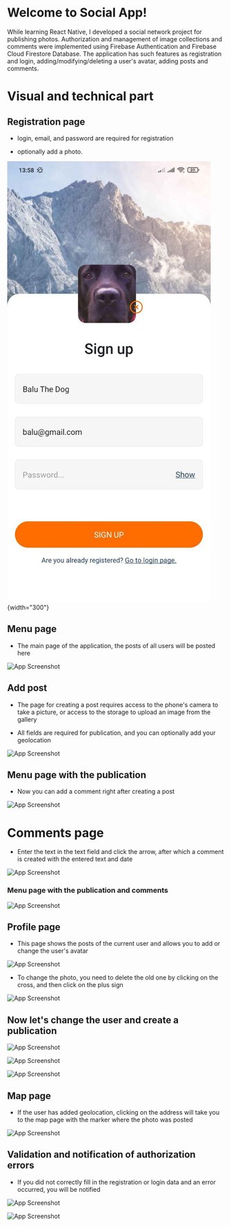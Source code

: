 
# Welcome to Social App!
While learning React Native, I developed a social network project for publishing photos. Authorization and management of image collections and comments were implemented using Firebase Authentication and Firebase Cloud Firestore Database. 
The application has such features as registration and login, adding/modifying/deleting a user's avatar, adding posts and comments.

# Visual and technical part


## Registration page

- login, email, and password are required for registration

- optionally add a photo.

![App Screenshot](Readme/1.jpg){width="300"}

## Menu page

- The main page of the application, the posts of all users will be posted here

![App Screenshot](https://lh3.googleusercontent.com/yhBOFfEBK-of4V9-OHAEu_rzz1BjaEktsRHZSHn-GxXeaXy0a9HeWJK7gsgYOlqxYUWa75Z7uQbJEpVNfecnWqHxwkUj1JY8tth-5uILrZFDgDcqh803-ZTgf9bkSGgc8LfTu8QijxiA9y2m9FdeC3NwqLEujr5rfD483TVWlgjKRuv6WI3oWR9SNBFfdY_gLNuYgjgw8_6T-qwhAAzSyyhTrTahS3unc6imT5gWcl5UHJXWaa_-76M2RRHeCcw20L5_gxgVnFDiZeqv-AwGyIikuCTwRz-bdQTsQ_Ki0UpRH4_da7zYzEPYFN185lHXuQlBQsQ2dV7Cs_F2BH8yXNARj3bgWfLsGedUN6A-q0p7UyG0a10XnvamWp68d-ArSUysAakuKUPePP74ZekeW4UBXBHb-uz__HeHEVry8WqeZ9LWMDjuwmFv7vM_LATpuItUJKZAvo1nBvjMXzBAGRRofpMj-jWgzxfdqmHyzYdwK1h3vqpFS9AkDr63_ztpEAtZGC_3xD33x0hDlqvuV2LT1aPUb4x89fDeJ6cAieXmE7yU2jLl2JCYkA-tm7BbRuvwE5vy1_YNICb92PK4gDh4nlv2PxR_kljxAyUboJgESeC_rN3lRtdFMvMtN3oB8XUB1T9GVukQjyRZNcdFAo1zV5S7B_lMlTNlGTtIBoHUnlDyQ5qQfpWGZsjQhvIW7IQMzvbFBskvThoioHZ6S_s9AzmzaXzZ_BtXe2VCsZLTadmMwO9LJP4ShkkYUPMkZ11Txe5RSsAcYcMYarldTHk_0t6sG31gd4DZ0eN0kYfJFNmIJjSb_6hU0Hft5WAwcn2fEyAtLp7OLRSd2Hw9jJVy7Zlizs7OsXi2lyDM-crw9y53NQdby-9gNr81zcLCCtD_7mMOzmwdiCD2Yqd9BEqap5oFqcoGXZGd95QkdvaZtBnl=w300-h650-s-no?authuser=0)

## Add post

- The page for creating a post requires access to the phone's camera to take a picture, or access to the storage to upload an image from the gallery

- All fields are required for publication, and you can optionally add your geolocation

![App Screenshot](https://lh3.googleusercontent.com/ioVnOmecoEOlLLuMrEduiUov_HucGmXMaioQ1j4EIVeU4TpuMoNN2SSUA0_-HK4joo_l7x1HD6SlD22TSRujy-ImKB63JDA5X1Xx7LvkyoxpTnkeL1GF4RnTZrsXxp6DXFGdz7inFo6SUFWsZ27mfEpB13MatEJ2lJz1ofcaomUYzYl7NQvobqGEnhdwn-A7p6018IrNEwls_99rzT1GxGohHYgdeCV_kmXYcyAv8Ob6a4Ug_N6y0r_Pk09OYnSgwUBRXJLHmsTr_tRwgwdAxB4f93bb8h_FOZUP02xMEKjl-jjDDMSOOcTt4NQFwXnL9jN3xj1G_czYEV1E5tWozhrGQhNGYMOrYcuEQdyXV2mBzCCjW-ki_4mIEEvI8OFEp91OmBsyrJ-uagF_I_vZG-tKtBxy-Jev6RCaEfuA-06XPvAxChXrKo0nU-9T7Nr9pTqjxRS912T3WMn-Dx5ox931ypvo5aWlkajByIxK-yj9w5xOS5-OhqfmreDLnXmBVisg5jzI8VeipVbJP6ZF99vbMtztEHIY8QUOlrZOO-rJU-0QXFWuUdeB8ynfNYutfS4b4e6d5RBYyxVhyAwgw5UB6llFmkx3LGAqy2YON0X-QyOYX4M9j9n6TfW3KP7rYcNOXQ6Q4fIksBUUtWrBAc8eEtVBVDa8q8Mmf6pM3_aBKA73t_m-NQjtiZp0_BxMgqtfbQtGJJ-ltrZajSmFDylS5Jn28tgtaz-d3d2MFJ9lhen8_-aGZ0kEjiccbuwLV_0or2CGXt6oAxv0tfX45_CB4IkQh0iQJj1n8cKuL1Rf8y1YEHgBtrHGFyDDijUz6vINoxjQhzN2oZyChbaRlnTQa8ebHUp4Dd4z1-pMk5uxPDhxZJdX2v48nqi6wlvbULtTWTtSN2LET5T7TQjrgw4HBiaLVJwSCHgrrkVHR854OJzX=w300-h650-s-no?authuser=0)

## Menu page with the publication

- Now you can add a comment right after creating a post

![App Screenshot](https://lh3.googleusercontent.com/auXiFlV84gmmANw8ioKN4k485mP5CJXQatT_BP89rQR24gxULlki1gXphopO-Btq69c9DhjrrJQiFUBmvOi3TEuI2rE19VkPm5SRmns4YZeoKaUVsZkqfTtYJNk_fBkJFfbjCsFIyXrhsznJxZr9eKNxtZz9EiBsrLkboodgYnYV1B8zUdxRNgbThUNZec9S4Tn5SumYlErF7aGbwX3gGIgAW9x8FyLoEjJ2xgp356kNR1E742XEFXR9ML_PIHYRqq9ogiBryBZhR1_0fPcLM4pLzf62sc-hIxFDW0uyGK4KDVLDJTY41I8QYwmAN5Mz5phb3n-26bLSvTUws93gWlqOTJTwfaeY_xbGoWEWN_00rb3WA32fFL7uXd7NYUsmwa4h9JmfF57yyPaSRK7aMA-zA1PTcHWcoESHsQP6j-yprxCE14vPCM0oiBW0W6S-Ux_h7u5z8sRIW5qtxG476A2ISIKCMu5bLjRjhhUb9m7GbI1K7qPoxo8PKW5fGYGpSIe0qWGYyznKShRY_6WdBuxtaZJTgyLqu0DLlnK58Fzrqer_AmNHbhzcl1Zi6HFf_M704HbrkLkq0jh2LzPZ_2oJVK9DUKtSuCzzQXSgICTJTx9Td0dkW2rIWh48MBDpZ5NTC5ToRJOm8a3V8V0vh9xaSUpzN0n9f5lfXVYp4joyRvJtxcAgRr3h3jNpELeg9goXmZ5ZVDCujYFoLmpWVXAeqXolH46aUOE-t7mMoUXGB5oCxKunyojRsJUCzwBFEjZXbFAIXoxqDfpTOoLyLAvLdPKmzPg471tzJQydg1ex4V7bDef4FstXdV3LnyN-guTDZFidjGePaVliPx6YtETMcr9pqcTEn-byh5aI1mTbXK4et16ICh5aV_JIPrZD1l0QXslWNgbiIERJawV8OJrLx0M2SEsZjxLw_sMiQxOuftNn=w300-h650-s-no?authuser=0)

# Comments page

- Enter the text in the text field and click the arrow, after which a comment is created with the entered text and date

![App Screenshot](https://lh3.googleusercontent.com/96YAngLwtfMW6qJDZGNyF_h_VQu5o8jAECDeEQB-g9wAaLCVQC9AQH0tOK5DnsSDoXN4RsMj2ViWzieBjrtgDaUQ9a28BeGIH2FFYdHMqG0N4raUH-IrZC8H8XxTOqvg2IkBCwHTTdUhVojTPOUgUdl7-bhnCtimvBnL3374BM0iM7CqEX7tuD_veHxReg1PyqIEX2kuZOOgfU9CQ_FJHREgM8jc6o3-usmBXCMW7Xp5MWG-pjgV7Tnz9wNbL1waumy2cJ38bhR5gACCKRBnmaXfS8thr2EwbWleqB3b_vCUp6ofenx9cLoqyFX1lpE7iUZEib9t-d1mpFeC18lGPIkFs6ynxBQskmApdaoFjEaFra5onAb9izSh-e0H1Pok5Mvuc4ifbjFQxHyIgQZD4IfcqDSnxtIWcudesh895SRatfWAD0KS9NkkPQkuplBzFcDQ7hIAb-YcQnlGXZA4Lys5YHYi1dRfA74I1CduJYXhYXrh5dJwtEdVAjMxskIDtr7v6JbqPWTWLtzWHfYaF1UxvXfedExBt6AXuwRKTqkITQMHLxPe6Ibzy7x8TUv2dUK_Dam5ByJvSsMaYvhj4MwUvoi0vkpaWHHSUIxpAl90GuwnhP35SmGZ3jTJ-Ptj1Gyfri6w8CuxPUuTQNgtZiZ1mVESrLUcAoKcHz9nPuzsjSkOMLZn61tfCeSpFhHy1XYsCfJl7iXgiNpXnhIfEFMKH7KEQYm2Wb3NSH_JAN2c9f7bQY4eoPYzfrTYDcH53lOQW5Zh0ko4rBPKlxB3wW64WS-v_8eV18cWFPxHeZUtEEv-cYlW6sz43oFMdeBxAnLOGAk_GWsgY4w_XYxFUO_U-WxP3aGl-PZqpDU3be9H6bjCWnI08ET_HT1MXRAn5WKUTZTvmiytBA11FJflx_EdCNoLTRWYlLoOjQDaf4qXBNlB=w300-h650-s-no?authuser=0)

### Menu page with the publication and comments

![App Screenshot](https://lh3.googleusercontent.com/vuYYS76eysM6a0qVHPwe0k3-Tbq5A6FZx-S2PxYestzolRQAXx9BX9cplX3O2cwVTXIe87xVhtozg3TWhOe5RORsIAgVIR8Vs70Ogil20QF6rL0uqSpMplkqwT6VVXxo-MpeSpF4OVJGjjlTB9mfDuKzO8zNSGa2QAi80mdf4wx_ApbEOd27Nlmi__Agk42tRaTPuixdwNHufYFOwDRN8b3QRrAyikt1fQ5CxWxb9dB1xhgamT6NsanXbwUnfxQrZl8SmVIlsqxAoooykcReo4hplDteE_mRIaZV5gquEzan2clSd0iO_dzjUilBBL9DcvELNAYP-6IcMsg6USKF_825Y8ITTiF6DuQdY8D5qVHWSveBOSyR0WEWTXRauXxUu5VuMGMKSsmBLYOwncQSDwl7lbnRce-H5CJiZSgsQg8qPh20AWRKgcgEQ9cxHaTuxwbWps0rpwYtOBux499D16l6wTVS76sGxUf8Y-3Udm_4nDSBNZ84X7B1SlIXgfGllU2CNyOgm-8ZL3KD32fDUkkug-fO9MNSTphgPEUT6zw5sHjDkjPtMHpRg_3sPoXW1rb3CWmCm3QGR-lDpkSzxA9SctjjbOOF0IobAOahE35czAjblUFRRyWHGxN3IpYD6Raq-LfHVx7WznOdm4YmuTLYbb8q5p8nIRkrPCs9EtyNTOPgc6CWlXXtVYKQZqga2vVc4Ckvejt93HqycfldcganqZAdCgDHsHrY5rlOdGOYXmFpu4LYkNlNHE15wdlZE2uGReuFRzcDe-LxbbViNnC_ScXgXX-uGFlW4pJSebbPHyOR0SqYr9DEq9mtZsX6S5Z3f97q9Zo7bAAU0dhjZUmCBaIyN1ufHnX37lXlZxmOwMyiGV5NLQVP9iFdFRMb9CaVSs8X2bFttwnXTrRe4vp6iYGQTnJ63jSMt_rJXLlzaZza=w300-h650-s-no?authuser=0)

## Profile page

- This page shows the posts of the current user and allows you to add or change the user's avatar

![App Screenshot](https://lh3.googleusercontent.com/JoSyBQ4BA41mJg3bWbOQKXXsVRxvQnsAE8DFWyEjtMfNjcy6U1Xqi6uZCeFqXe2JA_6w0F-lNJnTwDjuq_yBQ07jjkXcUZLHsX1pyvSmhk1le9xWjmLAXAU8NSeDyEqTn8tK37m2oaMUiCOD8m4hijZyR_p6uydtl8wgzFRLXiAUAf1X7VLNaPXZpHNRnO0nJ8OIGmWSJm5Nkn35aqMBaAcHKTqjwZImZlHzW_Rfz1fjY93ZdgkRnYVqxtksbz3_itVI9xsiPIl5Nm2dtRmSM_Kbf7o0s3pyisUcmvdIot6S6TZ0nzEr2L8_dVnjVQ6lH2sjLxf6bcHs9e6Wx5qwRXyV9qS5TTIJyWQJLwEiLx2BPciYr-x3iIjYdZNRHh3lon3i2sZ8YjSKdZtmzdsCdk3dm7FIHqhGQYsaAudL73Si5PfrbB5yDVB1Up5LvLa8J7oI6chVqshaTSY9TYqMq3cT8CU5Udy9ZZeMpjON9JSk_xr0t2MGZ53TRJnTATnOB_Fsf5zldzTvKMGBcZ5OxnvPflRax7ibY_WHNM13dcPPG2BQdrsQYcQOqvw5T69iSJvQqsyqgG0ZQ0DwjkNvgRoBAfOsVdcf4K9VhODAfTYcNU3tUzWnXCfNyUwydKaZ2LgK-Wgn1h55Mx9VpUFZI89r-pnz57BNjemb7fN-OrFg4GMDXBIWddopFPqgM-7XSRWWSO45jGlJ3xY3Y_VJhzVkbp8SJN_ro8LaAsXLMpZtMuLG4cS6E0FAnBDYSl7eAJQqc6wUJWY8793iuHyIaMUhfv0Dqi6EgBujFBoscTnyp1OVGkg15hnc8Uwld0GyIGRlCsNyDVsvRvDhRu4DnBZZ2T6DB7D9F4bnPZFi3ngzXTWT4Qjo8a17_NBOn6y1oNXG0ZW6gaXBLS0NInsjSOnZAVDHx8L9D-NRWjL6gqQ24FKe=w300-h650-s-no?authuser=0)

- To change the photo, you need to delete the old one by clicking on the cross, and then click on the plus sign

![App Screenshot](https://lh3.googleusercontent.com/wE3TlXve0itxphqn_8F72m2mIgscXMTYNXP8Fw4MV3qkSKQGReP9PM1yoxr2L8a1Tu6RvnLq2BJXWzq2dyn08JIElbKcv84reqnH6TXRlExvMpmGnGbOopeHUNBr5b3Yaqm0JdWefPNfOKAnFAkJnPOaFwRW94BgVWM8j0GCw-l1pxHmMPth5qEM6QCWEtbR4VYjwZ6DdgvWTRKpE0kWeaRheEe_Uqvw2mu-S7hUkFigncCk0_jigIztyhrs2z09EpuBA_gcv9i3msLrwZKgOx61FKy5ftW7BqbErRJA9jUtGEGqO_zfkTO0YlMhi4DK9XG5tHfDKR8AZayJFREKo8MMHbhdSPYyVLCjvYYVxRK37_yaCxGCPkkn1KvcR3xj5Qc4J9E5oNfgloUTYcI6V75v5VpDLZMGeJ5Scr0-zFc1DWYe6Y2Q9x8E8Xk1T2z5LF_55fVndM2CnKHJjT1Hu5sjbdSOvCTCf17hVlOz5sBKKwUgOJvIkL-BxNuF5UY8to-EpvABC6NAWJ4iYjnJlPSTMJVvPTugpvHTe-xea1H39V2WnYNk7pCDbfnMVY-j0hznInBeKG26kXH0rUzgTQTryILAKvrVsYkM2vXy83jlTkDGwPhfBQUqkDhDhHs2ZV6jA3Mx0aAJKJACqeCYUN1M6qCcsAzHMSUOcVt2BtNxND435UPVmxSeJaJc56T3uVRKcB6DG0qoN6H07vvBc8LM3-Ql7oOIJ3XtPHLWP3NeJY8UCaEbeI55KWG3ngngU3IAfxL1M80hhuyvo1EjoHel2tzwUKLVHEiwwF0deeCAwMfaHYK61KWcVNrpWIKLbv32NJCYdWTjeIgRJTLELL5DMYRf-_tvIfbyKj9ckRq4B5LEZtQeZ6QATDhyNPRydUn6E6tdwJEpAAPAZSlCOFLU2JvLaq2FlriK2x0TfZdsXRb1=w300-h650-s-no?authuser=0)

## Now let's change the user and create a publication

![App Screenshot](https://lh3.googleusercontent.com/ef-XHUYy1O8aoIs6AnifzsEDHw5dbD1dHu8iQ8soizuhRwaGaOvpvPtEBRoAf_5_bmRWERk72S0I6qVuOSZM65Ksh0UGBVSyBi-aKCZRsotm8G-mpQDdO-jTtK-NHug37c3jWitJdxumKroW_ccOWCLCqlBU82C0jKVqKAkqET9cJNg7ACQ46PP8ZBTwmJrfDvmeaxCgeBhbYLu8X8U7Jo2qdv2jST0APWH8LGFk1KBXNksOt81SnP3Ckg9E3cI2BodDFTC0Z8WFhDQH-ZS8eZRpU4zxr7_n2g_44gAm0ay6Io0S9OhrU9clUJ3zWmQwb5qFgLntqGNVXl6PR8PhjRB6ZfOouwsRnZF6zoX9ZS1OL2EDKuj7VagS37g0_QYUWap6DVa6fIy7_d3U-55udU_vI3CmXzCbKOL0y0o3qB_Gij18P8Ds1G2MYoM6iSni9RZKcmwERcpxXJ5XcWqEzySgLsM3rX7vnPBNyH_A7giTTXbywhxuBS3nuXSUq52amcQA8WZVLCb8_2PyiKM25Pl6httAbp-2C-vFrTXWfQexwNKV5Lu1ZTq__ckXYAGGasdqmbPVinVLBsy_re1qIDvi3d4__7E9SHh5Zf0rwDWOD3I_pjZ9td4yx-0IEDAPxwQUW6WQSvEYt2AzjzCMG1c4wZMM6WIt1OjcG_h-sKX5SnsxC890YJyxtwAj_Fy8_7rqO-8S0FzKPXKtyK6N6XNU7L57LurPPY3kH79I8DQrQ36pQfpnw_17NN4G-wkc-HYgih9EsbNiG3Q7UKNCWGMH_RedP9QTcpqnFXi1FCaCUbBsHSwJ7BIRZ6pXeBeM8jmhmTG5TzUUa_atMiyiC9JlRrzgWBq4E72kjo5tsOkFAw8BtDK1PDYEz516S_EgDbSBipOGn5ctIWCLUQVBCbzLNn7ODxscyCX1Iz0BhmaOWtsW=w300-h650-s-no?authuser=0)

![App Screenshot](https://lh3.googleusercontent.com/092ciuD4T1r10dJ0C801qaBLX4ZVgirAj_hkIX3iMWHCJkibTtcZcwq1-G1yrKgrbs2QUumzCd0t3pTEquXjR44xBxoEHSkxEnXjf-ZZ_QyFM18pChE5k5QTk3u8ExAOSP_kiXoPvpELUqli5kvK5SIVU0JeJrQjp3l6oFTmyYfRFIf5dEOAoPArInCBRfKGxmO2tYF2PdhRhz9lz9GPBy5kvpU1emU1URGXVTjE9Oa8-aktLSpX5HsP-wxWQn-D83fTJL6hs0keDbvGrL7nbBuzl4XbNAKiu-fYk0pcaQaAuaMMfbLoDszBp5XrEBYrxTS8WL2_MjYzmdqALDhivJS0HecK1dmGJ0NhIZI6uAIX3K-MQdWhHpjU47vnzydsCemj-SmkntywbgjVjR67JsUPWfaJ3d3o2Ak9fwizPGTiKJwvWvolAuAq82vUjSjrBeSZSBDhk_cqhOMB0gBkajc4aJ2IoOqlpWeuVyQ9NRtU8-DgMIqUbCfkeBRnrBGMROMx1MvHnnPKpT5V-GFmaSDA7Gj9WfJsWiDr62pmMDdoUw6RW0BbJeIf1n3Mbr7wkKA_zenWgIz7fdd2KYD3qyRwkSQyuID1i696Uy8X5aR3KC0_F9L-3k8OS8xh1omORSKqIivq2XLWEn5RgTBO-g_QGH0hSHvXkXvJo737SPCPYmJz0e5vIp3DmwwsLumdpTUBI4Lkl1nb3dWpSodRQenjXYcaRh274ceiV-q3S6mrkK9xNrfQsEqUqc-nUuWpwj6ZmTX38UN4XRDX_lOxlmwa55ll2HZ2nM32gUiTtMRKsYwknH0ukcqfBbXxRCzD_XUfbQchFu8NtkDnil-UtATkXalDcCd4Ip-VJFoGbmbcL6R9XAagk0iJmPcy_XhjlCsbHmmpaGyn92tLcGXYAi4H1hlW3a6yKt8B2cvsEYXDXhsk=w300-h650-s-no?authuser=0)

![App Screenshot](https://lh3.googleusercontent.com/2IvA47TYdFBSrsnNfvlHOa37XKShXFpbMmsydXGujfKMgk2bfn2i-ku0cbA7kR8urKe3HUAmELu_BCFsIGs9BcZLpVXIW8Zr4VXNy_53zk18oa1wPwEx2BatcOlUC5UimfMZ6ZMcWyrE023SVlKm_WEN1Nm49-VM3yEWqLQZ3v6MTQHeMD5FrYLozcac5_dbwDUxKCpc9DmKaNaiDiYRXabMjD3XFKe1AWh2tgHuh6iqKAI3bUkdLuVPwjI4QdQ4pbcMc9CX2bX_dWrVoRdALvxE1Nu7LUbCCWS6a4MY2QgUqeQ2rBIXgOL5t6MO-v4mALrm8yw7YKL1rPSBZnPs1NpTBMmZ-s53erSRjhELgt4rVXx16sjGhfFNsDCk5dZfnTUoIitM5bLaguZe67rp0emza77_57PD1gTy9lVfR2iwSopvl6hV-WK8JXdYGTAA-zFBakGRVqYDWtjbuG4mBIHVriJs-CnNliASrk1AY75MQLWjNtiOcd2xwIZzOtqPj07nuV4sj1L9JAzW8G_gO3tpfTNoQznAog-dP23W4HFyeDQYbxMDtifxt3kX24uioj8fMwBelKRXQeipmvS7ujLqb6Qy5R-0AYqC1PLlw12lkn1VwqElMYEyjD6qlADWe1gHdxmAjbyTiypU9DK-UdsERRNk7jnnSpc8B1hYOshoQZM7m3NRX-lILtMjDPN3gGhKoOjlgr4n4yk3WHBxTa3AlwNbLn3ZxptyvuOm34PqmyaFeYVxRkRZdCELgwaStaSIO1rHqAZp9Mv0cCXBKthfsR68F6ukl9Y62mlZL9tbysWDTlQNGMN_uBnGXHy_SCnZScZB5Kle7zfzmEL79RugXQnH_2xrddjMaGc-b-ZNF5rUudJ2z9THTi1JqgvG6fCypjNeI7os3J1vw9xDHvKu7fS8_jWpXdBz_-pnMiL9LB9t=w300-h650-s-no?authuser=0)


## Map page

- If the user has added geolocation, clicking on the address will take you to the map page with the marker where the photo was posted

![App Screenshot](https://lh3.googleusercontent.com/qSy2BsZTBoTD3YaIlsj9FTVVVgkj2QWJYjET1VGtM8HAbcBaCZ7dxxLp2XjWjOpsvhW5_YzgVk6pX88hYNrTwIrHMKLyDey92ISeufVIPgxA4rPaAXtEwMjRIwzFhaAlyp-bL5FUJW1cDcZQcAvzQrOYH6WRuQMxlQwdVrfCxP5Plephgdvbh_Ilw7_aW3JEIa7-U2ltqM7NCFvyw5iw2RmpLRSMQA9IVNzwiQ31LdHIfK2tUgNZO50kuBPkXHMkaaxZ_oL9UCFKmvz99VI_cSYyzWY7LYlcCoXmZNhYhQFjcGiLVjBV6-EJ67C4xLn-kFN9gNMoce5brtqwJfsZWZpfrQKFyrD3Ez8v7oo7N9xxlXCwWQDxLd8cqByEvTvJllNiGmdziJVo902CWslCewb26hJ__GdfFZr562U4CekKsTuQCOykv-YBX55ahoMe59vyFBe6ODFbZ9CGN79-z9CMSUZ4SZbKb7LmXLkr5OR8HBY4DMBqefiO5y2UAd4x5g0A25xUv25dXa_jbcH5F2lHtl0bhJU34NpxHAQZbwfDd0thzNKJPA4GykSgRZlRmgt3z_mSePRgqyO7DRa-KjV6MAP33gwg6-QiziBnIobW2jwOf45AiBep8B96mACYpjW3pbT6p66pCR5LWvdI8g5GtRElqQilGWwSI3Y-HDhDeMuEC9g6hKuvAdcf-FkxDg7V2lLBeiI6wYxv5rCZ97GMaD1SW4rnIDqhI8yM4uZ5covGbjRDzPAuAt_VCy6AwdS5if2uG3VMfu_l6WBb9npP5HxeGiH-H3Sok-70E_1lmp441xZRkibmjf_e7YkYQp4Sy7Txk1z6pucLbQsOdXlIfhLI8nhBtuBlDrPvZWhUGBLEKc9aU2Y77x3-bA1wTIEAwJFsNkEW7EAOSLkqMgR8Ev4pL4kh16TaN6mSMU0mkUyY=w300-h650-s-no?authuser=0)

## Validation and notification of authorization errors

- If you did not correctly fill in the registration or login data and an error occurred, you will be notified

![App Screenshot](https://lh3.googleusercontent.com/CVe5_Cdr02zhSo1FqlBaBMI8gxqXn_P5F_cH2r8_fp61HAfnk-G8xLA02UEWHQ-oUQ1tzcT2-iEX31BbMVCTBlPojBPiYr_-yGReJentLHm2z96hagLw_BKPaLgfZ5HtzHetUe9QODtXr5VZuVnl7ZpkxKp80Tg5d_y8-DYIv4PYsVR0Ze6JFeA_waFw7zvOESKA9xk0BBwzermIknr2r3FhcNphLurv1-x7Ebgj8t3NfByXo892BIC1I6V3doyX5TzpfCv2hRcLvZUMePpfaQRZg_nRLW19ThXnW0uzvmvS5OafyYSw5EdYPcZQGIeY_BxZNyUdHt1VndIjUXrXDroGS4KX7ycWJPpcTkRt2xB2rbQHCHXp9tql_TiqMkfIUYO4Sn2VqF8DsN5zlSFqxMsW03uzbkYZAQ7JGgvv-vSctVJgjVRHw-t-gaKpjxvGyprKz4X0G0Ro5QZgfqyiKqyHzWz6VDck3QwtnUdNhmh2Lh8Da9EFB06oGeTMGPYQm5ZTMbeUoM6wg7jsQlKSLykYIie1Ib0BI5kdvbfpfp65-LxABHbJ132ognZK4McKctawtQG5W8o0x-JU8iApGDSPbzOwWdBbzDLvmdxfv45Sj4Qpa6-Q3pUl1ukuSivC3rUarl77IZS0Uien2zVOtW6iGkhwil7cWMAbwrY7JLelcPY3x9RBNIydggfOTO40HzZbbeo6zN--nbv1Wpp1ntGSHlyhCtC-u9Im6n0oPeAJokdGwfD5ltwuvyK4M4kO9C-wX-9bdnrv1ueHDSMnf1pFPArmm-26ysl9jI1GPKEDr4JN3mcoTm5g02X0TwkQP4D666ou3YdtA5bRtxiTd3aOvrBtwuospYNo2hr17ilWZXsp1PXlM_LYW19m3QevPsETIW5Pq9J_kqwEmhhkiWAQ5uGSDno10mgyC8JAYaqbIQTk=w300-h650-s-no?authuser=0)

![App Screenshot](https://lh3.googleusercontent.com/v1V3XvxijHQFdRnKqRF6QDbClv5HzFdlxdZeu-n4UaRwbsOqKf7t3aJwCD3wgXUw6m4h3nQa2dtlrYUa2IoJSXo5Rq06Ztx4U19hLQS_GLPkTsHJIOG6OECXaSHpspopTuDaYtReOuqrrwLl73CDMwSDQQO0pF8k5blCH8_zbWHNU_q9jPEH4NbFFTesMuDtjL6EouOBmWTJoIaavFyll-yQkkjYPFoJ_mjx3WkelNmcXpnKJImhDqZBPSRpymdBJeMpbWSYpnVy1uQ3vn-O1gRcdNDUwwm2tbi7YHV18cS2CjLITOPEbg9yebKo6NsQ6o51QunToCxlRba-3ClHglg0XCjitrp-1aMTwJpSoI_cRFfIeCvFwsA-8UwP-GbsuSQsvQ9J-XLITbFIjBxigrSQBw2OJj_uRNNNE45AmfXEh4XVqIHULS59uMSrZm6ctC8a2kPczCKFZakJnSrH0PEP-Arvp6t6BxSO6aRac8tOwmn_5bh7INPbEo1X0M6cjaiBTXm0pm93ZGW7LnOu3YS1puwBqV0314JVFKYdAnlL46EFa_EMLH-aUgAP1u4zu_Fy2kluYpYChvdshrWFpXsbnlNOoRrwciQ-DjZ6rEK_gZAbKtJ7C7r6jMyyGu6oBwCjVoZI5C38eS618fhacaZeqrAsLh6t9gx0TDgH0ZlO6fzVnUhjpSLRr1WSMi1sNS25kky5h5QSg_WscH3zdD8nOwWqoq07cHPRit_Ea6LsPNW0jcGsOcPRvtyu1ZmLy6nidIF4-iiMcsSmvzp2Jg1hTLnjSc3QeRc6oixOt-hJG6zidwRi9H4Haj0UZ2BNJow_nS2TV99pie0wS22rmWJxKqnkLPE2ryeFaOqPzWHPIVGI-llHbh6jm3olYG4cet99DSN1R0c0biO-Im2CHWIB0t3BXflluEN0NIjqBQ0XWlXu=w300-h650-s-no?authuser=0)



